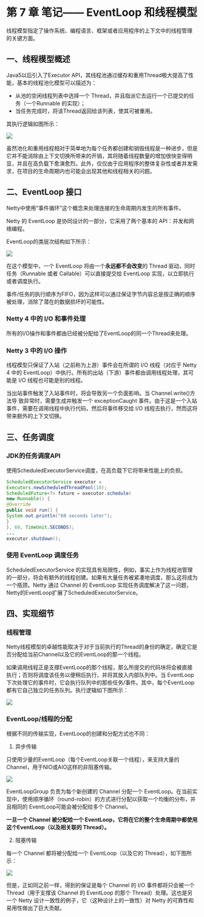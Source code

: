 # 第 7 章 笔记—— EventLoop 和线程模型

线程模型指定了操作系统、编程语言、框架或者应用程序的上下文中的线程管理
的关键方面。

## 一、线程模型概述

Java5以后引入了Executor API，其线程池通过缓存和重用Thread极大提高了性能，基本的线程池化模型可以描述为：

- 从池的空闲线程列表中选择一个 Thread，并且指派它去运行一个已提交的任务（一个Runnable 的实现）；
- 当任务完成时，将该Thread返回给该列表，使其可被重用。

其执行逻辑如图所示：

<img src="https://ws1.sinaimg.cn/mw690/b7cbe24fly1g271gd6qdyj20ll09ydhm.jpg"/>

虽然池化和重用线程相对于简单地为每个任务都创建和销毁线程是一种进步，但是它并不能消除由上下文切换所带来的开销，其将随着线程数量的增加很快变得明显，并且在高负载下愈演愈烈。此外，仅仅由于应用程序的整体复杂性或者并发需求，在项目的生命周期内也可能会出现其他和线程相关的问题。

## 二、EventLoop 接口

Netty中使用“事件循环”这个概念来处理连接的生命周期内发生的所有事件。

Netty 的 EventLoop 是协同设计的一部分，它采用了两个基本的 API：并发和网络编程。

EventLoop的类层次结构如下所示：

<img src="https://ws1.sinaimg.cn/mw690/b7cbe24fly1g271wzsa92j20ku0il401.jpg"/>

在这个模型中，一个 EventLoop 将由一个**永远都不会改变**的 Thread 驱动，同时任务（Runnable 或者 Callable）可以直接提交给 EventLoop 实现，以立即执行或者调度执行。

事件/任务的执行顺序为FIFO，因为这样可以通过保证字节内容总是按正确的顺序被处理，消除了潜在的数据损坏的可能性。

### Netty 4 中的 I/O 和事件处理

所有的I/O操作和事件都由已经被分配给了EventLoop的同一个Thread来处理。

### Netty 3 中的 I/O 操作

线程模型只保证了入站（之前称为上游）事件会在所谓的 I/O 线程（对应于 Netty 4 中的 EventLoop）中执行。所有的出站（下游）事件都由调用线程处理，其可能是 I/O 线程也可能是别的线程。

当出站事件触发了入站事件时，将会导致另一个负面影响。当 Channel.write()方法导
致异常时，需要生成并触发一个 exceptionCaught 事件。由于这是一个入站事件，需要在调用线程中执行代码，然后将事件移交给 I/O 线程去执行，然而这将带来额外的上下文切换。

## 三、任务调度

### JDK的任务调度API

使用ScheduledExecutorService调度，在高负载下它将带来性能上的负担。

```java
ScheduledExecutorService executor =
Executors.newScheduledThreadPool(10);
ScheduledFuture<?> future = executor.schedule(
new Runnable() {
@Override
public void run() {
System.out.println("60 seconds later");
}
}, 60, TimeUnit.SECONDS);
...
executor.shutdown();
```

### 使用 EventLoop 调度任务

ScheduledExecutorService 的实现具有局限性，例如，事实上作为线程池管理的一部分，将会有额外的线程创建。如果有大量任务被紧凑地调度，那么这将成为一个瓶颈。Netty 通过 Channel 的 EventLoop 实现任务调度解决了这一问题，Netty的EventLoop扩展了ScheduledExecutorService。

## 四、实现细节

### 线程管理

Netty线程模型的卓越性能取决于对于当前执行的Thread的身份的确定，确定它是否分配给当前Channel以及它的EventLoop的那一个线程。

如果调用线程正是支撑EventLoop的那个线程，那么所提交的代码块将会被直接执行；否则将调度该任务以便稍后执行，并将其放入内部队列中。当 EventLoop下次处理它的事件时，它会执行队列中的那些任务/事件。其中，每个EventLoop都有它自己独立的任务队列。执行逻辑如下图所示：

<img src="https://ws1.sinaimg.cn/mw690/b7cbe24fly1g273606oc5j20n509jq4q.jpg"/>

### EventLoop/线程的分配

根据不同的传输实现，EventLoop的创建和分配方式也不同：

1. 异步传输

只使用少量的EventLoop（每个EventLoop关联一个线程），来支持大量的Channel，用于NIO或AIO这样的非阻塞传输。

<img src="https://ws1.sinaimg.cn/mw690/b7cbe24fly1g273gqm2o6j20ka0baq5d.jpg"/>

EventLoopGroup 负责为每个新创建的 Channel 分配一个 EventLoop。在当前实现中，使用顺序循环（round-robin）的方式进行分配以获取一个均衡的分布，并且相同的 EventLoop可能会被分配给多个 Channel。

**一旦一个 Channel 被分配给一个 EventLoop，它将在它的整个生命周期中都使用这个EventLoop（以及相关联的 Thread）。**

2. 阻塞传输

每一个 Channel 都将被分配给一个 EventLoop（以及它的 Thread），如下图所示：

<img src="https://ws1.sinaimg.cn/mw690/b7cbe24fly1g273rxb1agj20jc081t9y.jpg"/>

但是，正如同之前一样，得到的保证是每个 Channel 的 I/O 事件都将只会被一个 Thread（用于支撑该 Channel 的 EventLoop 的那个 Thread）处理。这也是另一个 Netty 设计一致性的例子，它（这种设计上的一致性）对 Netty 的可靠性和易用性做出了巨大贡献。